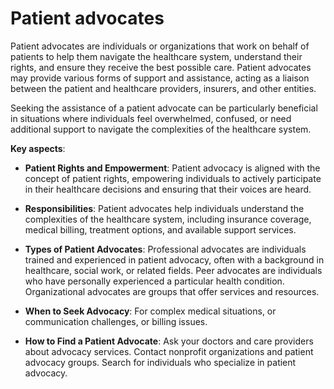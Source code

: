 # Patient advocates

Patient advocates are individuals or organizations that work on behalf of patients to help them navigate the healthcare system, understand their rights, and ensure they receive the best possible care. Patient advocates may provide various forms of support and assistance, acting as a liaison between the patient and healthcare providers, insurers, and other entities. 

Seeking the assistance of a patient advocate can be particularly beneficial in situations where individuals feel overwhelmed, confused, or need additional support to navigate the complexities of the healthcare system.

**Key aspects**:

* **Patient Rights and Empowerment**: Patient advocacy is aligned with the concept of patient rights, empowering individuals to actively participate in their healthcare decisions and ensuring that their voices are heard.

* **Responsibilities**: Patient advocates help individuals understand the complexities of the healthcare system, including insurance coverage, medical billing, treatment options, and available support services.

* **Types of Patient Advocates**: Professional advocates are individuals trained and experienced in patient advocacy, often with a background in healthcare, social work, or related fields. Peer advocates are individuals who have personally experienced a particular health condition. Organizational advocates are groups that offer services and resources.

* **When to Seek Advocacy**: For complex medical situations, or communication challenges, or billing issues.

* **How to Find a Patient Advocate**: Ask your doctors and care providers about advocacy services. Contact nonprofit organizations and patient advocacy groups. Search for individuals who specialize in patient advocacy.

